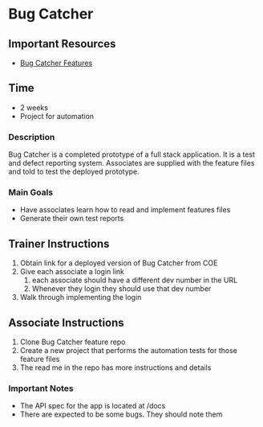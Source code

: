 # Bug Catcher

## Important Resources
- [Bug Catcher Features](https://github.com/adamranieri/BugCatcherFeatures)

## Time
- 2 weeks
- Project for automation

### Description
Bug Catcher is a completed prototype of a full stack application. It is a test and defect reporting system. Associates are supplied with the feature files and told to test the deployed prototype.

### Main Goals
- Have associates learn how to read and implement features files
- Generate their own test reports

## Trainer Instructions
1. Obtain link for a deployed version of Bug Catcher from COE
2. Give each associate a login link
   1. each associate should have a different dev number in the URL
   2. Whenever they login they should use that dev number
3. Walk through implementing the login

## Associate Instructions
1. Clone Bug Catcher feature repo
2. Create a new project that performs the automation tests for those feature files
3. The read me in the repo has more instructions and details


### Important Notes
- The API spec for the app is located at /docs
- There are expected to be some bugs. They should note them